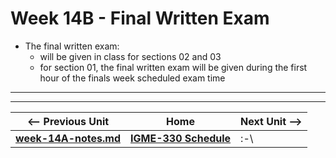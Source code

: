 # Week 14B - Final Written Exam

- The final written exam:
  - will be given in class for sections 02 and 03
  - for section 01, the final written exam will be given during the first hour of the finals week scheduled exam time

<hr><hr>

| <-- Previous Unit | Home | Next Unit -->
| --- | --- | --- 
| [**week-14A-notes.md**](week-14A-notes.md)     |  [**IGME-330 Schedule**](../schedule.md) | :-\
